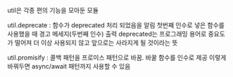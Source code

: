 util은 각종 편의 기능을 모아둔 모듈

util.deprecate : 함수가 deprecated 처리 되었음을 알림
                첫번째 인수로 넣은 함수를 사용했을 때 경고 메세지(두번째 인수) 출력
    deprecated는 프로그래밍 용어로 중요도가 떨어져 더 이상 사용되지 않고 앞으로는 사라지게 될 것이라는 뜻

util.promisify : 콜백 패턴을 프로미스 패턴으로 바꿈. 바꿀 함수를 인수로 제공
                이렇게 바꿔두면 async/await 패턴까지 사용할 수 있음
                
